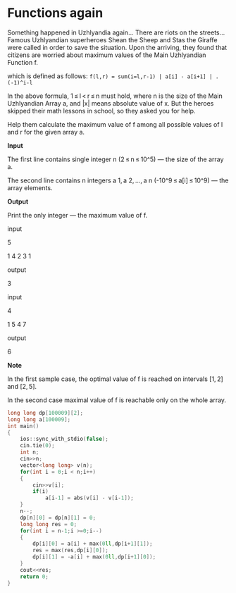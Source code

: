 # Functions again

Something happened in Uzhlyandia again... There are riots on the streets... Famous Uzhlyandian superheroes Shean the Sheep and Stas the Giraffe were called 
in order to save the situation. Upon the arriving, they found that citizens are worried about maximum values of the Main Uzhlyandian Function f.

which is defined as follows: `f(l,r) = sum(i=l,r-1) | a[i] - a[i+1] | . (-1)^i-l`

In the above formula, 1 ≤ l < r ≤ n must hold, where n is the size of the Main Uzhlyandian Array a, and |x| means absolute value of x. 
But the heroes skipped their math lessons in school, so they asked you for help. 

Help them calculate the maximum value of f among all possible values of l and r for the given array a.

**Input**

The first line contains single integer n (2 ≤ n ≤ 10^5) — the size of the array a.

The second line contains n integers a 1, a 2, ..., a n (-10^9 ≤ a[i] ≤ 10^9) — the array elements.

**Output**

Print the only integer — the maximum value of f.

input

5

1 4 2 3 1

output

3

input

4

1 5 4 7

output

6

**Note**

In the first sample case, the optimal value of f is reached on intervals [1, 2] and [2, 5].

In the second case maximal value of f is reachable only on the whole array.

```cpp
long long dp[100009][2];
long long a[100009];
int main()
{
    ios::sync_with_stdio(false);
    cin.tie(0);
    int n;
	cin>>n;
	vector<long long> v(n);
	for(int i = 0;i < n;i++)
    {
		cin>>v[i];
		if(i)
			a[i-1] = abs(v[i] - v[i-1]);
	}
	n--;
	dp[n][0] = dp[n][1] = 0;
	long long res = 0;
	for(int i = n-1;i >=0;i--)
	{
		dp[i][0] = a[i] + max(0ll,dp[i+1][1]);
		res = max(res,dp[i][0]);
		dp[i][1] = -a[i] + max(0ll,dp[i+1][0]);
	}
	cout<<res;
    return 0;
}
```
